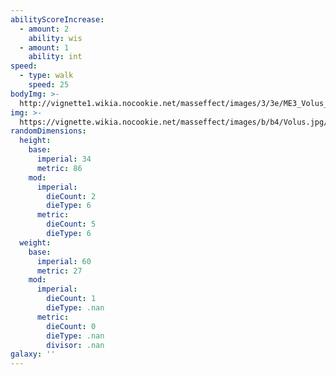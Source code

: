 ```yaml
---
abilityScoreIncrease:
  - amount: 2
    ability: wis
  - amount: 1
    ability: int
speed:
  - type: walk
    speed: 25
bodyImg: >-
  http://vignette1.wikia.nocookie.net/masseffect/images/3/3e/ME3_Volus_Adept.png/revision/latest/scale-to-width-down/500
img: >-
  https://vignette.wikia.nocookie.net/masseffect/images/b/b4/Volus.jpg/revision/latest/scale-to-width-down/640?cb=20121009195731
randomDimensions:
  height:
    base:
      imperial: 34
      metric: 86
    mod:
      imperial:
        dieCount: 2
        dieType: 6
      metric:
        dieCount: 5
        dieType: 6
  weight:
    base:
      imperial: 60
      metric: 27
    mod:
      imperial:
        dieCount: 1
        dieType: .nan
      metric:
        dieCount: 0
        dieType: .nan
        divisor: .nan
galaxy: ''
---
```

